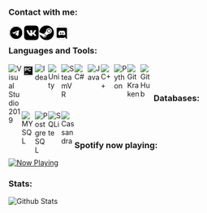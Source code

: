 ### Contact with me:
[<img align="left" alt="Delivery-Klad | Telegram" width="30px" src="files/telegram.png" />][telegram]
[<img align="left" alt="Delivery-Klad | VK" width="30px" src="files/vk.png" />][vk]
[<img align="left" alt="Delivery-Klad | Steam" width="30px" src="files/steam.png" />][steam]
[<img align="left" alt="Delivery-Klad | Discord" width="30px" src="files/discord.png" />][discord]
<br />

### Languages and Tools:
[<img align="left" alt="Visual Studio 2019" width="26px" src="https://simpleicons.org/icons/visualstudio.svg" />][vs2019]
[<img align="left" alt="PyCharm 2019" width="26px" src="files/pycharm.png" />][pycharm]
[<img align="left" alt="Idea" width="26px" src="https://simpleicons.org/icons/intellijidea.svg" />][idea]
[<img align="left" alt="Unity" width="26px" src="https://simpleicons.org/icons/unity.svg" />][unity]
[<img align="left" alt="SteamVR" width="26px" src="https://media.discordapp.net/attachments/648271487060410388/790372977870504016/steamvr.png" />][steamVR]
[<img align="left" alt="C#" width="26px" src="https://simpleicons.org/icons/csharp.svg" />][charp]
[<img align="left" alt="Java" width="26px" src="https://simpleicons.org/icons/java.svg" />][java]
[<img align="left" alt="C++" width="26px" src="https://simpleicons.org/icons/cplusplus.svg" />][cpp]
[<img align="left" alt="Python" width="26px" src="https://simpleicons.org/icons/python.svg" />][python]
[<img align="left" alt="GitKraken" width="26px" src="https://simpleicons.org/icons/gitkraken.svg" />][gitkraken]
[<img align="left" alt="GitHub" width="26px" src="https://simpleicons.org/icons/github.svg" />][github]
<br />
<br />

### Databases:
[<img align="left" alt="MYSQL" width="26px" src="https://simpleicons.org/icons/mysql.svg" />][mysql]
[<img align="left" alt="PostgreSQL" width="26px" src="https://simpleicons.org/icons/postgresql.svg" />][pgsql]
[<img align="left" alt="SQLite" width="26px" src="https://simpleicons.org/icons/sqlite.svg" />][sqlite]
[<img align="left" alt="Cassandra" width="26px" src="https://simpleicons.org/icons/apachecassandra.svg" />][cassandra]
<br />
<br />

### Spotify now playing:

<a href="https://now-playing.delivery-klad.vercel.app/now-playing?open">
    <img src="https://now-playing.delivery-klad.vercel.app/now-playing" width="256" height="64" alt="Now Playing">
</a>

### Stats:
<img align="top" alt="Github Stats" src="https://readme-stats.delivery-klad.vercel.app/api?username=delivery-klad&show_icons=true&theme=deliveryklad&hide_border=true&include_all_commits=true&count_private=true" />
<!--
- 🔭 I’m currently working on ...
- 🌱 I’m currently learning ...
- 👯 I’m looking to collaborate on ...
- 🤔 I’m looking for help with ...
- 💬 Ask me about ...
- 📫 How to reach me: ...
- 😄 Pronouns: ...
- ⚡ Fun fact: ...
-->

[telegram]: https://t.me/Delivery_Klad
[vk]: https://vk.com/delivery_klad
[steam]: https://steamcommunity.com/id/DakFadeev
[discord]: https://discord.gg/6J5H3hc
[vs2019]: https://visualstudio.microsoft.com
[pycharm]: https://www.jetbrains.com/ru-ru/pycharm
[idea]: https://www.jetbrains.com/ru-ru/idea
[github]: https://github.com/Delivery-Klad
[gitkraken]: https://www.gitkraken.com
[unity]: https://unity.com
[python]: https://www.python.org
[charp]: https://docs.microsoft.com/ru-ru/dotnet/csharp
[java]: https://www.java.com/ru/
[mysql]: https://www.mysql.com
[pgsql]: https://www.postgresql.org
[sqlite]: https://www.sqlite.org
[cassandra]: https://cassandra.apache.org
[cpp]: https://docs.microsoft.com/ru-ru/dotnet/csharp
[steamVR]: https://store.steampowered.com/app/250820/SteamVR
